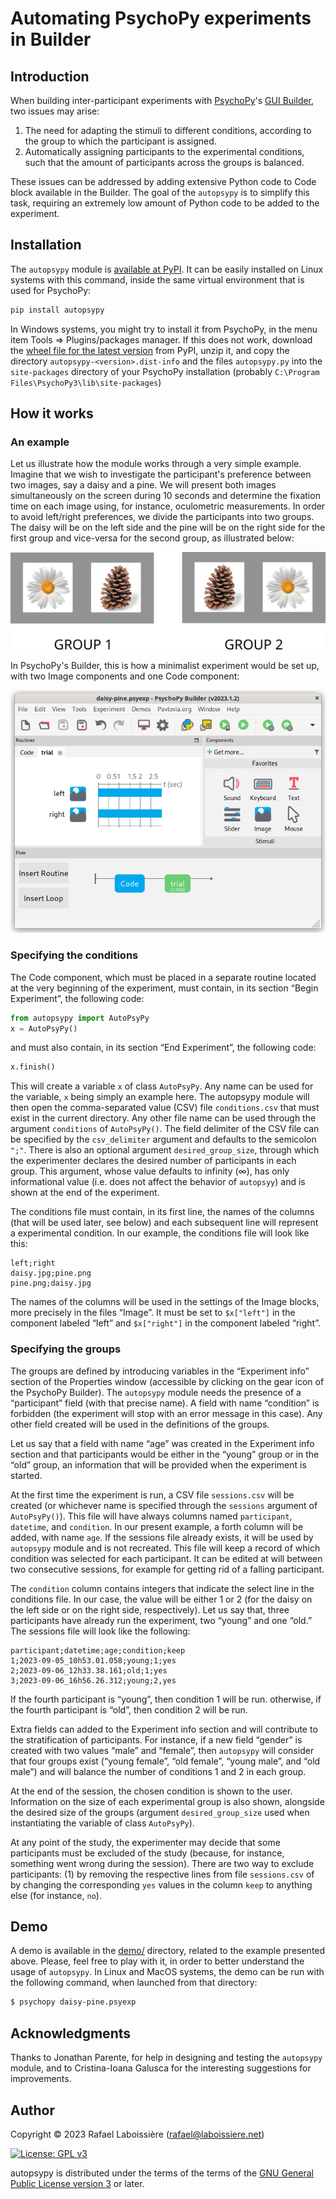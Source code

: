# Automating PsychoPy experiments in Builder

## Introduction

When building inter-participant experiments with [PsychoPy][]'s [GUI Builder][], two issues may arise:

[PsychoPy]: https://www.psychopy.org/
[GUI Builder]: https://www.psychopy.org/builder/

1. The need for adapting the stimuli to different conditions, according to the group to which the participant is assigned.
2. Automatically assigning participants to the experimental conditions, such that the amount of participants across the groups is balanced.

These issues can be addressed by adding extensive Python code to Code block available in the Builder. The goal of the `autopsypy` is to simplify this task, requiring an extremely low amount of Python code to be added to the experiment.

## Installation

The `autopsypy` module is [available at PyPI][]. It can be easily installed on Linux systems with this command, inside the same virtual environment that is used for PsychoPy:
```sh
pip install autopsypy
```

[available at PyPI]: https://pypi.org/project/autopsypy/

In Windows systems, you might try to install it from PsychoPy, in the menu item Tools ⇒ Plugins/packages manager. If this does not work, download the [wheel file for the latest version][] from PyPI, unzip it, and copy the directory `autopsypy-<version>.dist-info` and the files `autopsypy.py` into the `site-packages` directory of your PsychoPy installation (probably `C:\Program Files\PsychoPy3\lib\site-packages`)

[wheel file for the latest version]: https://pypi.org/project/autopsypy/#files

## How it works

### An example

Let us illustrate how the module works through a very simple example. Imagine that we wish to investigate the participant's preference between two images, say a daisy and a pine. We will present both images simultaneously on the screen during 10 seconds and determine the fixation time on each image using, for instance, oculometric measurements. In order to avoid left/right preferences, we divide the participants into two groups. The daisy will be on the left side and the pine will be on the right side for the first group and vice-versa for the second group, as illustrated below:

![figure](https://github.com/rlaboiss/autopsypy/raw/main/groups.png)

In PsychoPy's Builder, this is how a minimalist experiment would be set up, with two Image components and one Code component:

![figure](https://github.com/rlaboiss/autopsypy/raw/main/design.png)

### Specifying the conditions

The Code component, which must be placed in a separate routine located at the very beginning of the experiment, must contain, in its section “Begin Experiment”, the following code:

```python
from autopsypy import AutoPsyPy
x = AutoPsyPy()
```

and must also contain, in its section “End Experiment”, the following code:

```python
x.finish()
```

This will create a variable `x` of class `AutoPsyPy`. Any name can be used for the variable, `x` being simply an example here. The autopsypy module will then open the comma-separated value (CSV) file `conditions.csv` that must exist in the current directory. Any other file name can be used through the argument `conditions` of `AutoPsyPy()`. The field delimiter of the CSV file can be specified by the `csv_delimiter` argument and defaults to the semicolon `";"`. There is also an optional argument `desired_group_size`, through which the experimenter declares the desired number of participants in each group. This argument, whose value defaults to infinity (∞), has only informational value (i.e. does not affect the behavior of `autopsyy`) and is shown at the end of the experiment.

The conditions file must contain, in its first line, the names of the columns (that will be used later, see below) and each subsequent line will represent a experimental condition. In our example, the conditions file will look like this:

```
left;right
daisy.jpg;pine.png
pine.png;daisy.jpg
```

The names of the columns will be used in the settings of the Image blocks, more precisely in the files “Image”. It must be set to `$x["left"]` in the component labeled “left” and `$x["right"]` in the component labeled “right”.

### Specifying the groups

The groups are defined by introducing variables in the “Experiment info” section of the Properties window (accessible by clicking on the gear icon of the PsychoPy Builder). The `autopsypy` module needs the presence of a “participant” field (with that precise name). A field with name “condition” is forbidden (the experiment will stop with an error message in this case). Any other field created will be used in the definitions of the groups.

Let us say that a field with name “age” was created in the Experiment info section and that participants would be either in the “young” group or in the “old” group, an information that will be provided when the experiment is started.

At the first time the experiment is run, a CSV file `sessions.csv` will be created (or whichever name is specified through the `sessions` argument of `AutoPsyPy()`). This file will have always columns named `participant`, `datetime`, and `condition`. In our present example, a forth column will be added, with name `age`. If the sessions file already exists, it will be used by `autopsypy` module and is not recreated. This file will keep a record of which condition was selected for each participant. It can be edited at will between two consecutive sessions, for example for getting rid of a falling participant.

The `condition` column contains integers that indicate the select line in the conditions file. In our case, the value will be either 1 or 2 (for the daisy on the left side or on the right side, respectively). Let us say that, three participants have already run the experiment, two “young” and one “old.” The sessions file will look like the following:

```
participant;datetime;age;condition;keep
1;2023-09-05_10h53.01.058;young;1;yes
2;2023-09-06_12h33.38.161;old;1;yes
3;2023-09-06_16h56.26.312;young;2,yes
```

If the fourth participant is “young”, then condition 1 will be run. otherwise, if the fourth participant is “old”, then condition 2 will be run.

Extra fields can added to the Experiment info section and will contribute to the stratification of participants. For instance, if a new field “gender” is created with two values “male” and “female”, then `autopsypy` will consider that four groups exist (“young female”, “old female”, “young male”, and “old male”) and will balance the number of conditions 1 and 2 in each group.

At the end of the session, the chosen condition is shown to the user. Information on the size of each experimental group is also shown, alongside the desired size of the groups (argument `desired_group_size` used when instantiating the variable of class `AutoPsyPy`).

At any point of the study, the experimenter may decide that some participants must be excluded of the study (because, for instance, something went wrong during the session). There are two way to exclude participants: (1) by removing the respective lines from file `sessions.csv` of by changing the corresponding `yes` values in the column `keep` to anything else (for instance, `no`).

## Demo 

A demo is available in the [demo/][] directory, related to the example presented above. Please, feel free to play with it, in order to better understand the usage of `autopsypy`. In Linux and MacOS systems, the demo can be run with the following command, when launched from that directory:
```sh
$ psychopy daisy-pine.psyexp
```

[demo/]: https://github.com/rlaboiss/autopsypy/tree/main/demo

## Acknowledgments

Thanks to Jonathan Parente, for help in designing and testing the `autopsypy` module, and to Cristina-Ioana Galusca for the interesting suggestions for improvements.

## Author

Copyright © 2023  Rafael Laboissière (<rafael@laboissiere.net>)

[![License: GPL v3](https://img.shields.io/badge/License-GPLv3-blue.svg)](https://www.gnu.org/licenses/gpl-3.0)

autopsypy is distributed under the terms of the terms of the [GNU General Public License version 3][] or later.

[GNU General Public License version 3]: https://www.gnu.org/licenses/gpl-3.0

<!---
Local Variables:
ispell-local-dictionary: "american"
eval: (auto-fill-mode -1)
eval: (visual-line-mode)
eval: (flyspell-mode)
End:
--->

<!---
LocalWords:  autopsypy PsychoPy PsychoPy's oculometric Laboissière PyPI
LocalWords:  GPL AutoPsyPy CSV Parente Ioana Galusca psychopy MacOS
--->
